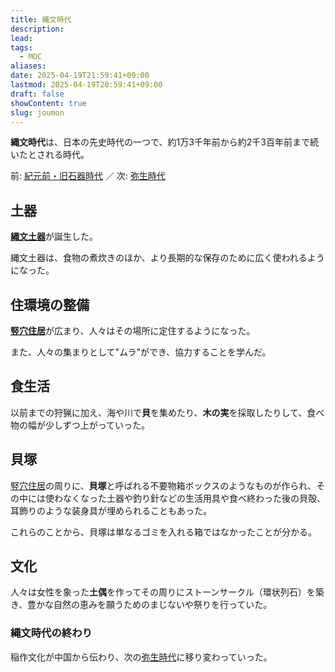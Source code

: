 ```yaml
---
title: 縄文時代
description: 
lead: 
tags:
  - MOC
aliases: 
date: 2025-04-19T21:59:41+09:00
lastmod: 2025-04-19T20:59:41+09:00
draft: false
showContent: true
slug: joumon
---
```


**縄文時代**は、日本の先史時代の一つで、約1万3千年前から約2千3百年前まで続いたとされる時代。

前: [紀元前・旧石器時代](../bc/紀元前・旧石器時代.md) ／ 次: [弥生時代](../yayoi/弥生時代.md)
## 土器
[**縄文土器**](縄文土器.md)が誕生した。

縄文土器は、食物の煮炊きのほか、より長期的な保存のために広く使われるようになった。

## 住環境の整備
[**竪穴住居**](竪穴住居.md)が広まり、人々はその場所に定住するようになった。

また、人々の集まりとして"ムラ"ができ、協力することを学んだ。

## 食生活
以前までの狩猟に加え、海や川で**貝**を集めたり、**木の実**を採取したりして、食べ物の幅が少しずつ上がっていった。

## 貝塚
[竪穴住居](竪穴住居.md)の周りに、**貝塚**と呼ばれる不要物箱ボックスのようなものが作られ、その中には使わなくなった土器や釣り針などの生活用具や食べ終わった後の貝殻、耳飾りのような装身具が埋められることもあった。

これらのことから、貝塚は単なるゴミを入れる箱ではなかったことが分かる。

## 文化
人々は女性を象った**土偶**を作ってその周りにストーンサークル（環状列石）を築き、豊かな自然の恵みを願うためのまじないや祭りを行っていた。

### 縄文時代の終わり
稲作文化が中国から伝わり、次の[弥生時代](../yayoi/弥生時代.md)に移り変わっていった。